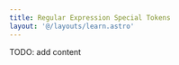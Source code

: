 ```yaml
---
title: Regular Expression Special Tokens
layout: '@/layouts/learn.astro'
---
```


TODO: add content
